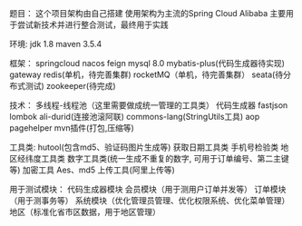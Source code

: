 题目：
    这个项目架构由自己搭建
    使用架构为主流的Spring Cloud Alibaba
    主要用于尝试新技术并进行整合测试，最终用于实践

环境:
    jdk 1.8
    maven 3.5.4
    
框架：
    springcloud 
    nacos
    feign
    mysql 8.0
    mybatis-plus(代码生成器待实现)
    gateway
    redis(单机，待完善集群)
    rocketMQ（单机，待完善集群）
    seata(待分布式测试)
    zookeeper(待完成)
    
技术：
    多线程-线程池（这里需要做成统一管理的工具类）
    代码生成器
    fastjson
    lombok
    ali-durid(连接池滚阿联)
    commons-lang(StringUtils工具)
    aop
    pagehelper
    mvn插件(打包,压缩等)
    
工具类:
    hutool(包含md5、验证码图片生成等)
    获取日期工具类
    手机号检验类
    地区经纬度工具类
    数字工具类(统一生成不重复的数字, 可用于订单编号、第二主键等)
    加密工具 Aes、md5
    上传工具(阿里上传等)
    
 用于测试模块：
    代码生成器模块
    会员模块（用于测用户订单并发等）
    订单模块（用于测事务等）
    系统模块（优化管理员管理、优化权限系统、优化菜单管理）
    地区（标准化省市区数据，用于地区管理）
    
    
